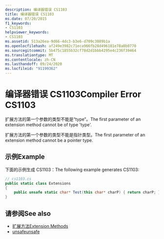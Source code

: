 ```yaml
---
description: 编译器错误 CS1103
title: 编译器错误 CS1103
ms.date: 07/20/2015
f1_keywords:
- CS1103
helpviewer_keywords:
- CS1103
ms.assetid: 513a26ea-9d66-4dc3-b3e6-d709c3089b1a
ms.openlocfilehash: af249e3982c71eca966fb28d496181e78a0b0770
ms.sourcegitcommit: 5b475c1855b32cf78d2d1bbb4295e4c236f39464
ms.translationtype: MT
ms.contentlocale: zh-CN
ms.lasthandoff: 09/24/2020
ms.locfileid: "91199362"
---
```

# <a name="compiler-error-cs1103"></a><span data-ttu-id="84398-103">编译器错误 CS1103</span><span class="sxs-lookup"><span data-stu-id="84398-103">Compiler Error CS1103</span></span>

<span data-ttu-id="84398-104">扩展方法的第一个参数的类型不能是“type”。</span><span class="sxs-lookup"><span data-stu-id="84398-104">The first parameter of an extension method cannot be of type 'type'.</span></span>  
  
 <span data-ttu-id="84398-105">扩展方法的第一个参数的类型不能是指针类型。</span><span class="sxs-lookup"><span data-stu-id="84398-105">The first parameter of an extension method cannot be a pointer type.</span></span>  
  
## <a name="example"></a><span data-ttu-id="84398-106">示例</span><span class="sxs-lookup"><span data-stu-id="84398-106">Example</span></span>  

 <span data-ttu-id="84398-107">下面的示例生成 CS1103：</span><span class="sxs-lookup"><span data-stu-id="84398-107">The following example generates CS1103:</span></span>  
  
```csharp  
// cs1103.cs  
public static class Extensions  
{  
    public unsafe static char* Test(this char* charP) { return charP; } // CS1103  
}
```  
  
## <a name="see-also"></a><span data-ttu-id="84398-108">请参阅</span><span class="sxs-lookup"><span data-stu-id="84398-108">See also</span></span>

- [<span data-ttu-id="84398-109">扩展方法</span><span class="sxs-lookup"><span data-stu-id="84398-109">Extension Methods</span></span>](../programming-guide/classes-and-structs/extension-methods.md)
- [<span data-ttu-id="84398-110">unsafe</span><span class="sxs-lookup"><span data-stu-id="84398-110">unsafe</span></span>](../language-reference/keywords/unsafe.md)
